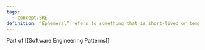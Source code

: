 ```yaml
---
tags:
  - concept/SRE
definition: “Ephemeral” refers to something that is short-lived or temporary and does not persist for a long time.
---
```

Part of [[Software Engineering Patterns]]

